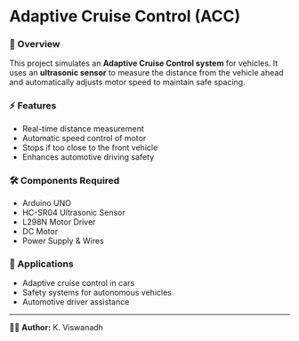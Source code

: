 # Adaptive Cruise Control (ACC)  

### 📌 Overview  
This project simulates an **Adaptive Cruise Control system** for vehicles. It uses an **ultrasonic sensor** to measure the distance from the vehicle ahead and automatically adjusts motor speed to maintain safe spacing.  

### ⚡ Features  
- Real-time distance measurement  
- Automatic speed control of motor  
- Stops if too close to the front vehicle  
- Enhances automotive driving safety  

### 🛠️ Components Required  
- Arduino UNO  
- HC-SR04 Ultrasonic Sensor  
- L298N Motor Driver  
- DC Motor  
- Power Supply & Wires  

### 🚗 Applications  
- Adaptive cruise control in cars  
- Safety systems for autonomous vehicles  
- Automotive driver assistance  

---

👨‍💻 **Author:** K. Viswanadh  
